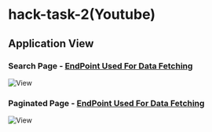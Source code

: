 # hack-task-2(Youtube)

## Application View

### Search Page - [EndPoint Used For Data Fetching](https://youtube-server-vmap.onrender.com/search)
![View](https://github.com/ParbhatKataria1/hack-task-2/assets/113490540/d281a297-01e2-41bd-8263-3b2528a0ad0e)

### Paginated Page - [EndPoint Used For Data Fetching](https://youtube-server-vmap.onrender.com)
![View](https://github.com/ParbhatKataria1/hack-task-2/assets/113490540/514df8e9-382f-40c9-b60c-010317890b4d)

